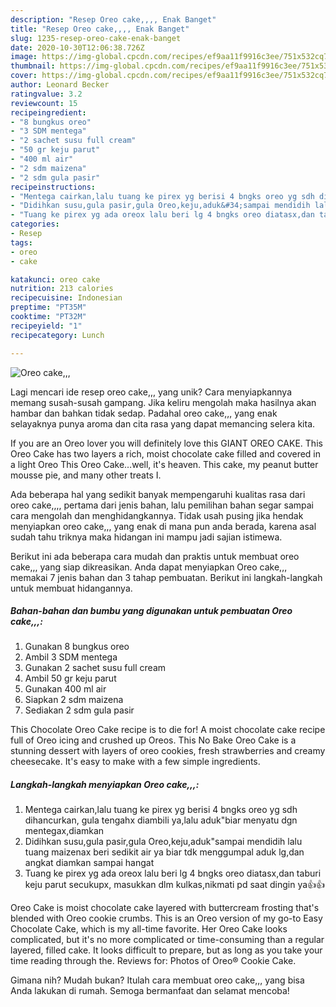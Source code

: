 ```yaml
---
description: "Resep Oreo cake,,,, Enak Banget"
title: "Resep Oreo cake,,,, Enak Banget"
slug: 1235-resep-oreo-cake-enak-banget
date: 2020-10-30T12:06:38.726Z
image: https://img-global.cpcdn.com/recipes/ef9aa11f9916c3ee/751x532cq70/oreo-cake-foto-resep-utama.jpg
thumbnail: https://img-global.cpcdn.com/recipes/ef9aa11f9916c3ee/751x532cq70/oreo-cake-foto-resep-utama.jpg
cover: https://img-global.cpcdn.com/recipes/ef9aa11f9916c3ee/751x532cq70/oreo-cake-foto-resep-utama.jpg
author: Leonard Becker
ratingvalue: 3.2
reviewcount: 15
recipeingredient:
- "8 bungkus oreo"
- "3 SDM mentega"
- "2 sachet susu full cream"
- "50 gr keju parut"
- "400 ml air"
- "2 sdm maizena"
- "2 sdm gula pasir"
recipeinstructions:
- "Mentega cairkan,lalu tuang ke pirex yg berisi 4 bngks oreo yg sdh dihancurkan, gula tengahx diambili ya,lalu aduk&#34;biar menyatu dgn mentegax,diamkan"
- "Didihkan susu,gula pasir,gula Oreo,keju,aduk&#34;sampai mendidih lalu tuang maizenax beri sedikit air ya biar tdk menggumpal aduk lg,dan angkat diamkan sampai hangat"
- "Tuang ke pirex yg ada oreox lalu beri lg 4 bngks oreo diatasx,dan taburi keju parut secukupx, masukkan dlm kulkas,nikmati pd saat dingin ya👍👍"
categories:
- Resep
tags:
- oreo
- cake

katakunci: oreo cake 
nutrition: 213 calories
recipecuisine: Indonesian
preptime: "PT35M"
cooktime: "PT32M"
recipeyield: "1"
recipecategory: Lunch

---
```



![Oreo cake,,,](https://img-global.cpcdn.com/recipes/ef9aa11f9916c3ee/751x532cq70/oreo-cake-foto-resep-utama.jpg)

Lagi mencari ide resep oreo cake,,, yang unik? Cara menyiapkannya memang susah-susah gampang. Jika keliru mengolah maka hasilnya akan hambar dan bahkan tidak sedap. Padahal oreo cake,,, yang enak selayaknya punya aroma dan cita rasa yang dapat memancing selera kita.

If you are an Oreo lover you will definitely love this GIANT OREO CAKE. This Oreo Cake has two layers a rich, moist chocolate cake filled and covered in a light Oreo This Oreo Cake…well, it&#39;s heaven. This cake, my peanut butter mousse pie, and many other treats I.

Ada beberapa hal yang sedikit banyak mempengaruhi kualitas rasa dari oreo cake,,,, pertama dari jenis bahan, lalu pemilihan bahan segar sampai cara mengolah dan menghidangkannya. Tidak usah pusing jika hendak menyiapkan oreo cake,,, yang enak di mana pun anda berada, karena asal sudah tahu triknya maka hidangan ini mampu jadi sajian istimewa.


Berikut ini ada beberapa cara mudah dan praktis untuk membuat oreo cake,,, yang siap dikreasikan. Anda dapat menyiapkan Oreo cake,,, memakai 7 jenis bahan dan 3 tahap pembuatan. Berikut ini langkah-langkah untuk membuat hidangannya.

<!--inarticleads1-->

##### Bahan-bahan dan bumbu yang digunakan untuk pembuatan Oreo cake,,,:

1. Gunakan 8 bungkus oreo
1. Ambil 3 SDM mentega
1. Gunakan 2 sachet susu full cream
1. Ambil 50 gr keju parut
1. Gunakan 400 ml air
1. Siapkan 2 sdm maizena
1. Sediakan 2 sdm gula pasir


This Chocolate Oreo Cake recipe is to die for! A moist chocolate cake recipe full of Oreo icing and crushed up Oreos. This No Bake Oreo Cake is a stunning dessert with layers of oreo cookies, fresh strawberries and creamy cheesecake. It&#39;s easy to make with a few simple ingredients. 

<!--inarticleads2-->

##### Langkah-langkah menyiapkan Oreo cake,,,:

1. Mentega cairkan,lalu tuang ke pirex yg berisi 4 bngks oreo yg sdh dihancurkan, gula tengahx diambili ya,lalu aduk&#34;biar menyatu dgn mentegax,diamkan
1. Didihkan susu,gula pasir,gula Oreo,keju,aduk&#34;sampai mendidih lalu tuang maizenax beri sedikit air ya biar tdk menggumpal aduk lg,dan angkat diamkan sampai hangat
1. Tuang ke pirex yg ada oreox lalu beri lg 4 bngks oreo diatasx,dan taburi keju parut secukupx, masukkan dlm kulkas,nikmati pd saat dingin ya👍👍


Oreo Cake is moist chocolate cake layered with buttercream frosting that&#39;s blended with Oreo cookie crumbs. This is an Oreo version of my go-to Easy Chocolate Cake, which is my all-time favorite. Her Oreo Cake looks complicated, but it&#39;s no more complicated or time-consuming than a regular layered, filled cake. It looks difficult to prepare, but as long as you take your time reading through the. Reviews for: Photos of Oreo® Cookie Cake. 

Gimana nih? Mudah bukan? Itulah cara membuat oreo cake,,, yang bisa Anda lakukan di rumah. Semoga bermanfaat dan selamat mencoba!
